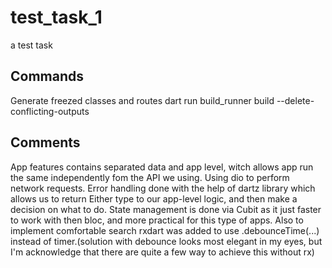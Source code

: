 # test_task_1

a test task

## Commands
Generate freezed classes and routes
dart run build_runner build --delete-conflicting-outputs

## Comments
App features contains separated data and app level, witch allows app run the same independently fom 
the API we using. Using dio to perform network requests. Error handling done with the help 
of dartz library which allows us to return Either type to our app-level logic, and then make a 
decision on what to do. State management is done via Cubit as it just faster to work with then bloc,
and more practical for this type of apps. Also to implement comfortable search rxdart was added to 
use .debounceTime(...) instead of timer.(solution with debounce looks most elegant in my eyes, but
I'm acknowledge that there are quite a few way to achieve this without rx)

